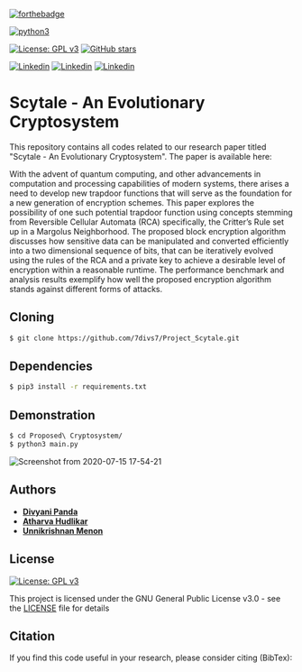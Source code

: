 [![forthebadge](https://forthebadge.com/images/badges/you-didnt-ask-for-this.svg)](https://forthebadge.com)

[![python3](https://img.shields.io/badge/python3-v3.6-red?style=for-the-badge&logo=python)](https://www.python.org)

[![License: GPL v3](https://img.shields.io/badge/License-GPL%20v3-purple.svg)](http://www.gnu.org/licenses/gpl-3.0) [![GitHub stars](https://img.shields.io/github/stars/7divs7/Project_Scytale.svg?style=social&label=Star&maxAge=2592000)](https://GitHub.com/7divs7/Project_Scytale/stargazers/)

[![Linkedin](https://img.shields.io/badge/Linkedin-Divyani%20Panda-success?style=for-the-badge&logo=linkedin)](https://www.linkedin.com/in/divyani-panda-5a8345194/)
[![Linkedin](https://img.shields.io/badge/Linkedin-Atharva%20Hudlikar-blue?style=for-the-badge&logo=linkedin)](https://www.linkedin.com/in/atharva-hudlikar/)
[![Linkedin](https://img.shields.io/badge/Linkedin-Unnikrishnan%20Menon-black?style=for-the-badge&logo=linkedin)](https://www.linkedin.com/in/unnikrishnan-menon-aa013415a/)

# Scytale - An Evolutionary Cryptosystem

This repository contains all codes related to our research paper titled "Scytale - An Evolutionary Cryptosystem". The paper is available here:

With the advent of quantum computing, and other advancements in computation and processing capabilities of modern systems,
there arises a need to develop new trapdoor functions that will serve as the foundation for a new generation of encryption schemes. This
paper explores the possibility of one such potential trapdoor function using concepts stemming from Reversible Cellular Automata (RCA)
specifically, the Critter’s Rule set up in a Margolus Neighborhood. The proposed block encryption algorithm discusses how sensitive data
can be manipulated and converted efficiently into a two dimensional sequence of bits, that can be iteratively evolved using the rules of the
RCA and a private key to achieve a desirable level of encryption within a reasonable runtime. The performance benchmark and analysis
results exemplify how well the proposed encryption algorithm stands against different forms of attacks.

## Cloning
```bash
$ git clone https://github.com/7divs7/Project_Scytale.git
```

## Dependencies
```bash
$ pip3 install -r requirements.txt
```

## Demonstration
```bash
$ cd Proposed\ Cryptosystem/
$ python3 main.py
```

![Screenshot from 2020-07-15 17-54-21](https://user-images.githubusercontent.com/36446402/87544555-47e06780-c6c4-11ea-8e1a-425e43239ed4.png)


## Authors
* [**Divyani Panda**](https://github.com/7divs7)
* [**Atharva Hudlikar**](https://github.com/Mastermind0100)
* [**Unnikrishnan Menon**](https://github.com/7enTropy7)

## License
[![License: GPL v3](https://img.shields.io/badge/License-GPL%20v3-blueviolet.svg)](http://www.gnu.org/licenses/gpl-3.0)

This project is licensed under the GNU General Public License v3.0 - see the [LICENSE](LICENSE) file for details

## Citation
If you find this code useful in your research, please consider citing (BibTex):